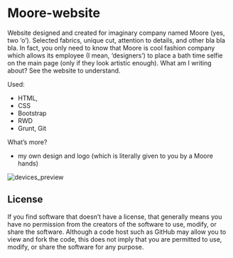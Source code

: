 # Moore-website

Website designed and created for imaginary company named Moore (yes, two ‘o’). Selected fabrics, unique cut, attention to details, and other bla bla bla. In fact, you only need to know that Moore is cool fashion company which allows its employee (I mean, ‘designers’) to place a bath time selfie on the main page (only if they look artistic enough). What am I writing about? See the website to understand.

Used:
- HTML,
- CSS
- Bootstrap
- RWD
- Grunt, Git

What’s more?
- my own design and logo (which is literally given to you by a Moore hands)

![devices_preview](https://image.ibb.co/dWzfFk/Moore.png)

## License

If you find software that doesn’t have a license, that generally means you have no permission from the creators of the software to use, modify, or share the software. Although a code host such as GitHub may allow you to view and fork the code, this does not imply that you are permitted to use, modify, or share the software for any purpose.